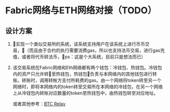 # Fabric网络与ETH网络对接（TODO）

## 设计方案
1. 实现一个类似交易所的系统，该系统支持用户在该系统上进行币币交易，（而且由于合约的执行需要消费gas，所以也支持法币交易，进行gas充值，或者将代币转法币，ps：这是个大系统，目前只是想法而已）
2. 该交易系统在Fabric网络和Eth网络都有两个钱包：冷钱包、热钱包。冷钱包内的资产只允许转至热钱包，热钱包负责与本网络内的其他钱包进行转账。转账时，调用转帐方支付所耗费的gas。由一个网络将token转至另一个网络时，即将本网络内的token转至交易所在本网络的冷钱包，在另一个网络上从冷钱包内转账对应数量的token至热钱包中，由热钱包转至对应地址。

    或者其他参考：[BTC Relay](http://btcrelay.org/)
